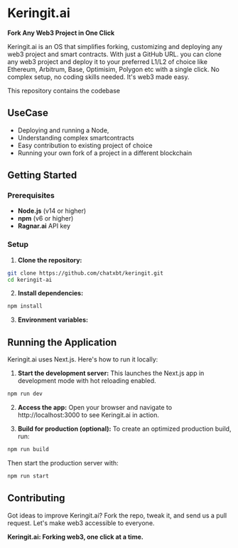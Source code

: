 
# Keringit.ai
**Fork Any Web3 Project in One Click**

Keringit.ai is an OS that simplifies forking, customizing and deploying any web3 project and smart contracts. With just a GitHub URL.
you can clone any web3 project and deploy it to your preferred L1/L2 of choice  like Ethereum, Arbitrum, Base, Optimisim, Polygon etc with a single click. No complex setup, no coding skills needed. It's web3 made easy.

This repository contains the codebase


## UseCase
- Deploying and running a Node,
- Understanding complex smartcontracts 
- Easy contribution to existing project of choice
- Running your own fork of a project in a different blockchain

## Getting Started

### Prerequisites
* **Node.js** (v14 or higher)
* **npm** (v6 or higher)
* **Ragnar.ai** API key

### Setup
1. **Clone the repository:**
```bash
git clone https://github.com/chatxbt/keringit.git
cd keringit-ai
```

2. **Install dependencies:**
```bash
npm install
```

3. **Environment variables:** 
## Running the Application

Keringit.ai uses Next.js. Here's how to run it locally:

1. **Start the development server:** This launches the Next.js app in development mode with hot reloading enabled.
```bash
npm run dev
```

2. **Access the app:** Open your browser and navigate to http://localhost:3000 to see Keringit.ai in action.

3. **Build for production (optional):** To create an optimized production build, run:
```bash
npm run build
```

Then start the production server with:
```bash
npm run start
```

## Contributing
Got ideas to improve Keringit.ai? Fork the repo, tweak it, and send us a pull request. Let's make web3 accessible to everyone.

**Keringit.ai: Forking web3, one click at a time.**
